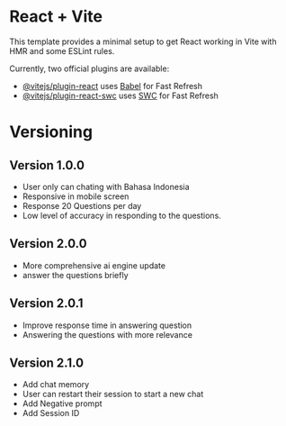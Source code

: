 # React + Vite

This template provides a minimal setup to get React working in Vite with HMR and some ESLint rules.

Currently, two official plugins are available:

- [@vitejs/plugin-react](https://github.com/vitejs/vite-plugin-react/blob/main/packages/plugin-react/README.md) uses [Babel](https://babeljs.io/) for Fast Refresh
- [@vitejs/plugin-react-swc](https://github.com/vitejs/vite-plugin-react-swc) uses [SWC](https://swc.rs/) for Fast Refresh

# Versioning
## Version 1.0.0
- User only can chating with Bahasa Indonesia
- Responsive in mobile screen
- Response 20 Questions per day
- Low level of accuracy in responding to the questions.
## Version 2.0.0
- More comprehensive ai engine update
- answer the questions briefly
## Version 2.0.1
- Improve response time in answering question
- Answering the questions with more relevance
## Version 2.1.0
- Add chat memory
- User can restart their session to start a new chat
- Add Negative prompt
- Add Session ID
